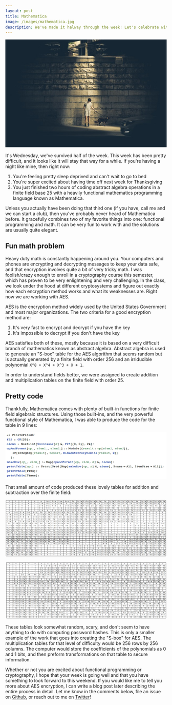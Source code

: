 ```yaml
---
layout: post
title: Mathematica
image: /images/mathematica.jpg
description: We've made it halway through the week! Let's celebrate with some cryptography code.
---
```


![](/images/mathematica.jpg)

It's Wednesday, we've survived half of the week. This week has been pretty difficult, and it looks like it will stay that way for a while. If you're having a night like mine, then right now:

1. You're feeling pretty sleep deprived and can't wait to go to bed
2. You're super excited about having time off next week for Thanksgiving
3. You just finished two hours of coding abstract algebra operations in a finite field base 25 with a heavily functional mathematics programming language known as Mathematica.

Unless you actually have been doing that third one (if you have, call me and we can start a club), then you've probably never heard of Mathematica before. It gracefully combines two of my favorite things into one: functional programming and math. It can be very fun to work with and the solutions are usually quite elegant.

## Fun math problem

Heavy duty math is constantly happening around you. Your computers and phones are encrypting and decrypting messages to keep your data safe, and that encryption involves quite a bit of very tricky math. I was foolish/crazy enough to enroll in a cryptography course this semester, which has proven to be very enlightening and very challenging. In the class, we look under the hood at different cryptosystems and figure out exactly how each encryption method works and what its weaknesses are. Right now we are working with AES.

AES is the encryption method widely used by the United States Government and most major organizations. The two criteria for a good encryption method are:

1. It's very fast to encrypt and decrypt if you have the key
2. It's impossible to decrypt if you don't have the key

AES satisfies both of these, mostly because it is based on a very difficult branch of mathematics known as abstract algebra. Abstract algebra is used to generate an "S-box" table for the AES algorithm that seems random but is actually generated by a finite field with order 256 and an irriducible polynomial `X^8 + X^4 + X^3 + X + 1`.

In order to understand fields better, we were assigned to create addition and multiplication tables on the finite field with order 25.

## Pretty code

Thankfully, Mathematica comes with plenty of built-in functions for finite field algebraic structures. Using those built-ins, and the very powerful functional style of Mathematica, I was able to produce the code for the table in 9 lines:

![Mathematica Code](/images/mathematica-code.jpg)

That small amount of code produced these lovely tables for addition and subtraction over the finite field:

![Mathematica Addition Table](/images/mathematica-addition.jpg)

![Mathematica Multiplication Table](/images/mathematica-multiplication.jpg)

These tables look somewhat random, scary, and don't seem to have anything to do with computing password hashes. This is only a smaller example of the work that goes into creating the "S-box" for AES. The multiplication tables for that level of difficulty would be 256 rows by 256 columns. The computer would store the coefficients of the polynomials as 0 and 1 bits, and then preform transformations on that table to secure information.

Whether or not you are excited about functional programming or cryptography, I hope that your week is going well and that you have something to look forward to this weekend. If you would like me to tell you more about AES encryption, I can write a blog post later describing the entire process in detail. Let me know in the comments below, file an issue on [Github](https://github.com/jrpruit1/jrpruit1.github.io), or reach out to me on [Twitter](https://twitter.com/thejakepruitt)!